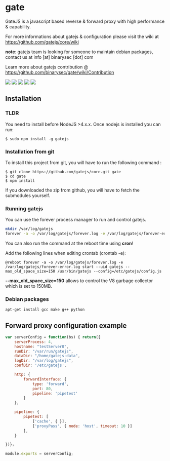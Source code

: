gate
====
GateJS is a javascript based reverse &amp; forward proxy with high
performance &amp; capability.

For more informations about gatejs & configuration please visit the wiki at https://github.com/gatejs/core/wiki

**note**: gatejs team is looking for someone to maintain debian packages, contact us at info [at] binarysec [dot] com

Learn more about gatejs contribution @ https://github.com/binarysec/gate/wiki/Contribution

[![][travis-build-img]][travis-build-url]
[![][gt-issues]][gt-issues]
[![][gt-forks]][gt-forks]
[![][gt-stars]][gt-stars]
[![][gt-licence]][gt-licence]

## Installation

### TLDR

You need to install before NodeJS >4.x.x. Once nodejs is installed you can run:

	$ sudo npm install -g gatejs

### Installation from git
To install this project from git, you will have to run the following command :

	$ git clone https://github.com/gatejs/core.git gate
	$ cd gate
	$ npm install

If you downloaded the zip from github, you will have to fetch the submodules
yourself.

### Running gatejs
You can use the forever process manager to run and control gatejs.

```bash
mkdir /var/log/gatejs
forever -a -o /var/log/gatejs/forever.log -e /var/log/gatejs/forever-error.log start --uid gatejs --max_old_space_size=150 /usr/bin/gatejs --config=/etc/gatejs/config.js
```

You can also run the command at the reboot time using **cron**!

Add the following lines when editing crontab (crontab -e):
```
@reboot forever -a -o /var/log/gatejs/forever.log -e /var/log/gatejs/forever-error.log start --uid gatejs --max_old_space_size=150 /usr/bin/gatejs --config=/etc/gatejs/config.js
```

**--max_old_space_size=150** allows to control the V8 garbage collector which is set to 150MB.

### Debian packages
```bash
apt-get install gcc make g++ python
```

## Forward proxy configuration example
```js
var serverConfig = function(bs) { return({
    serverProcess: 4,
    hostname: "testServer0",
    runDir: "/var/run/gatejs",
    dataDir: "/home/gatejs-data",
    logDir: "/var/log/gatejs",
    confDir: '/etc/gatejs',

    http: {
        forwardInterface: {
            type: 'forward',
            port: 80,
            pipeline: 'pipetest'
        }
    },

    pipeline: {
        pipetest: [
            ['cache', { }],
            ['proxyPass', { mode: 'host', timeout: 10 }]
        ],
    }

})};

module.exports = serverConfig;
```

[travis-build-img]: https://secure.travis-ci.org/gatejs/core.png
[travis-build-url]: http://travis-ci.org/gatejs/core
[gt-issues]: https://img.shields.io/github/issues/gatejs/core.svg
[gt-forks]: https://img.shields.io/github/forks/gatejs/core.svg
[gt-stars]: https://img.shields.io/github/stars/gatejs/core.svg
[gt-licence]: https://img.shields.io/badge/license-GPLv3-blue.svg
